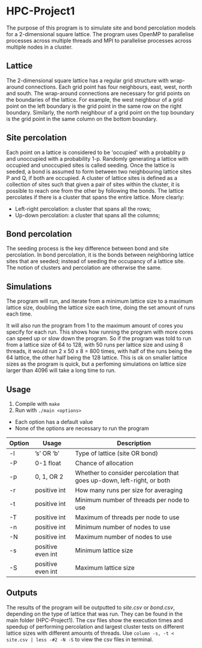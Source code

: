 # HPC-Project1

The purpose of this program is to simulate site and bond percolation models for a 2-dimensional square lattice. The program uses OpenMP to parallelise processes across multiple threads and MPI to parallelise processes across multiple nodes in a cluster.

## Lattice

The 2-dimensional square lattice has a regular grid structure with wrap-around connections. Each grid point has four neighbours, east, west, north and south. The wrap-around connections are necessary for grid points on the boundaries of the lattice. For example, the west neighbour of a grid point on the left boundary is the grid point in the same row on the right boundary. Similarly, the north neighbour of a grid point on the top boundary is the grid point in the same column on the bottom boundary.

## Site percolation

Each point on a lattice is considered to be 'occupied' with a probablity p and unoccupied with a probability 1-p. Randomly generating a lattice with occupied and unoccupied sites is called seeding. Once the lattice is seeded, a bond is assumed to form between two neighbouring lattice sites P and Q, if both are occupied. A cluster of lattice sites is defined as a collection of sites such that given a pair of sites within the cluster, it is possible to reach one from the other by following the bonds. The lattice percolates if there is a cluster that spans the entire lattice. More clearly:

* Left-right percolation: a cluster that spans all the rows;
* Up-down percolation: a cluster that spans all the columns;

## Bond percolation

The seeding process is the key difference between bond and site percolation. In bond percolation, it is the bonds between neighboring lattice sites that are seeded; instead of seeding the occupancy of a lattice site. The notion of clusters and percolation are otherwise the same.

## Simulations

The program will run, and iterate from a minimum lattice size to a maximum lattice size, doubling the lattice size each time, doing the set amount of runs each time.

It will also run the program from 1 to the maximum amount of cores you specify for each run. This shows how running the program with more cores can speed up or slow down the program.
So if the program was told to run from a lattice size of 64 to 128, with 50 runs per lattice size and using 8 threads, it would run 2 x 50 x 8 = 800 times, with half of the runs being the 64 lattice, the other half being the 128 lattice. This is ok on smaller lattice sizes as the program is quick, but a perfoming simulations on lattice size larger than 4096 will take a long time to run.

## Usage

1. Compile with `make`
2. Run with `./main <options>`

* Each option has a default value
* None of the options are necessary to run the program

| Option | Usage | Description |
| --- | --- | --- |
| -l | ’s’ OR ‘b’ | Type of lattice (site OR bond) |
| -P | 0-1 float | Chance of allocation |
| -p | 0, 1, OR 2 | Whether to consider percolation that goes up-down, left-right, or both |
| -r | positive int | How many runs per size for averaging |
| -t | positive int | Minimum number of threads per node to use |
| -T | positive int | Maximum of threads per node to use |
| -n | positive int | Minimum number of nodes to use |
| -N | positive int | Maximum number of nodes to use |
| -s | positive even int | Minimum lattice size |
| -S | positive even int | Maximum lattice size |

## Outputs

The results of the program will be outputted to *site.csv* or *bond.csv*, depending on the type of lattice that was run. They can be found in the main folder (HPC-Project1). The csv files show the execution times and speedup of performing percolation and largest cluster tests on different lattice sizes with different amounts of threads. Use `column -s, -t < site.csv | less -#2 -N -S` to view the csv files in terminal.
